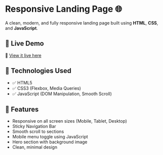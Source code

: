 # Responsive Landing Page 🌐

A clean, modern, and fully responsive landing page built using **HTML**, **CSS**, and **JavaScript**.

## 🚀 Live Demo

🔗 [View it live here](https://landing-page-kappa-beryl-11.vercel.app)

## 🧰 Technologies Used

- ✅ HTML5
- ✅ CSS3 (Flexbox, Media Queries)
- ✅ JavaScript (DOM Manipulation, Smooth Scroll)

## 📱 Features

- Responsive on all screen sizes (Mobile, Tablet, Desktop)
- Sticky Navigation Bar
- Smooth scroll to sections
- Mobile menu toggle using JavaScript
- Hero section with background image
- Clean, minimal design




